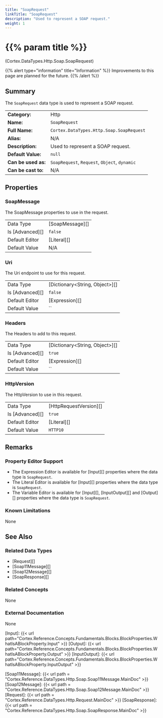 ```yaml
---
title: "SoapRequest"
linkTitle: "SoapRequest"
description: "Used to represent a SOAP request."
weight: 1
---
```


# {{% param title %}}

<p class="namespace">(Cortex.DataTypes.Http.Soap.SoapRequest)</p>

{{% alert type="information" title="Information" %}} Improvements to this page are planned for the future. {{% /alert %}}

## Summary

The `SoapRequest` data type is used to represent a SOAP request.

| | |
|-|-|
| **Category:**          | Http                                                      |
| **Name:**              | `SoapRequest`                                         |
| **Full Name:**         | `Cortex.DataTypes.Http.Soap.SoapRequest`     |
| **Alias:**             | N/A                                                      |
| **Description:**       | Used to represent a SOAP request. |
| **Default Value:**     | `null`                                                     |
| **Can be used as:**    | `SoapRequest`, `Request`, `Object`, `dynamic`              |
| **Can be cast to:**    | N/A                                                      |

## Properties

### SoapMessage

The SoapMessage properties to use in the request.
  
| | |
|--------------------|---------------------------|
| Data Type | [SoapMessage][] |
| Is [Advanced][] | `false` |
| Default Editor | [Literal][] |
| Default Value | N/A |

### Uri

The Uri endpoint to use for this request.
  
| | |
|--------------------|---------------------------|
| Data Type | [Dictionary<String, Object>][] |
| Is [Advanced][] | `false` |
| Default Editor | [Expression][] |
| Default Value | `` |

### Headers

The Headers to add to this request.
  
| | |
|--------------------|---------------------------|
| Data Type | [Dictionary<String, Object>][] |
| Is [Advanced][] | `true` |
| Default Editor | [Expression][] |
| Default Value | `` |

### HttpVersion

The HttpVersion to use in this request.
  
| | |
|--------------------|---------------------------|
| Data Type | [HttpRequestVersion][] |
| Is [Advanced][] | `true` |
| Default Editor | [Literal][] |
| Default Value | `HTTP10` |

## Remarks

### Property Editor Support

- The Expression Editor is available for [Input][] properties where the data type is `SoapRequest`.
- The Literal Editor is available for [Input][] properties where the data type is `SoapRequest`.
- The Variable Editor is available for [Input][], [InputOutput][] and [Output][] properties where the data type is `SoapRequest`.

### Known Limitations

None

## See Also

### Related Data Types

- [Request][]
- [Soap11Message][]
- [Soap12Message][]
- [SoapResponse][]

### Related Concepts

None

### External Documentation

None

[Input]: {{< url path="Cortex.Reference.Concepts.Fundamentals.Blocks.BlockProperties.WhatIsABlockProperty.Input" >}}
[Output]: {{< url path="Cortex.Reference.Concepts.Fundamentals.Blocks.BlockProperties.WhatIsABlockProperty.Output" >}}
[InputOutput]: {{< url path="Cortex.Reference.Concepts.Fundamentals.Blocks.BlockProperties.WhatIsABlockProperty.InputOutput" >}}

[Soap11Message]: {{< url path = "Cortex.Reference.DataTypes.Http.Soap.Soap11Message.MainDoc" >}}
[Soap12Message]: {{< url path = "Cortex.Reference.DataTypes.Http.Soap.Soap12Message.MainDoc" >}}
[Request]: {{< url path = "Cortex.Reference.DataTypes.Http.Request.MainDoc" >}}
[SoapResponse]: {{< url path = "Cortex.Reference.DataTypes.Http.Soap.SoapResponse.MainDoc" >}}
